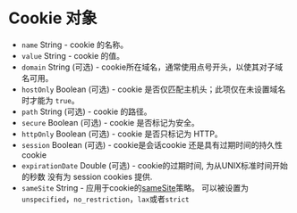 # Cookie 对象

* `name` String - cookie 的名称。
* `value` String - cookie 的值。
* `domain` String (可选) - cookie所在域名，通常使用点号开头，以使其对子域名可用。
* `hostOnly` Boolean (可选) - cookie 是否仅匹配主机头；此项仅在未设置域名时才能为 `true`。
* `path` String (可选) - cookie 的路径。
* `secure` Boolean (可选) - cookie 是否标记为安全。
* `httpOnly` Boolean (可选) - cookie 是否只标记为 HTTP。
* `session` Boolean (可选) - cookie是会话cookie 还是具有过期时间的持久性 cookie
* `expirationDate` Double (可选) - cookie的过期时间, 为从UNIX标准时间开始的秒数 没有为 session cookies 提供.
* `sameSite` String - 应用于cookie的[sameSite](https://developer.mozilla.org/en-US/docs/Web/HTTP/Cookies#SameSite_cookies)策略。  可以被设置为`unspecified`，`no_restriction`，`lax`或者`strict`
